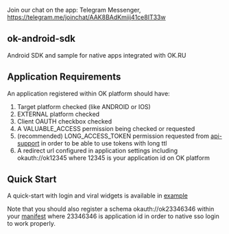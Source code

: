 Join our chat on the app: Telegram Messenger, https://telegram.me/joinchat/AAK8BAdKmiij41ce8IT33w 

ok-android-sdk
-------
Android SDK and sample for native apps integrated with OK.RU


Application Requirements
-------
An application registered within OK platform should have:

1. Target platform checked (like ANDROID or IOS)
2. EXTERNAL platform checked
3. Client OAUTH checkbox checked
4. A VALUABLE_ACCESS permission being checked or requested
5. (recommended) LONG_ACCESS_TOKEN permission requested from [api-support](mailto:api-support@ok.ru) in order to be able to use tokens with long ttl
6. A redirect url configured in application settings including okauth://ok12345 where 12345 is your application id on OK platform


Quick Start
-------
A quick-start with login and viral widgets is available in [example](https://github.com/odnoklassniki/ok-android-sdk/tree/master/odnoklassniki-android-sdk-example)

Note that you should also register a schema okauth://ok23346346 within your [manifest](https://github.com/odnoklassniki/ok-android-sdk/blob/master/odnoklassniki-android-sdk-example/src/main/AndroidManifest.xml#L39) where 23346346 is application id in order to native sso login to work properly.
